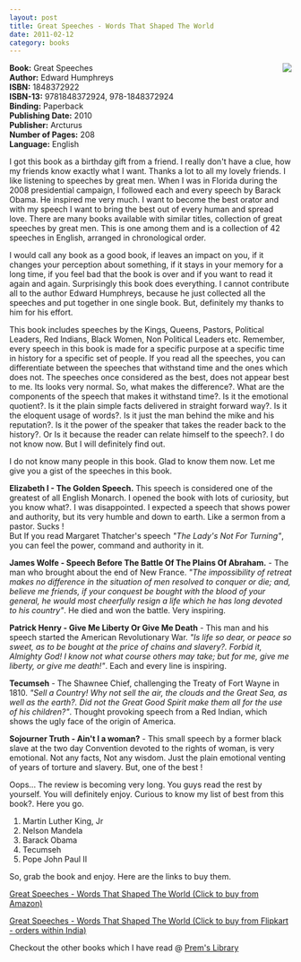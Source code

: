 ```yaml
---
layout: post
title: Great Speeches - Words That Shaped The World
date: 2011-02-12
category: books
---
```


<img style="clear: right; float: right; margin-bottom: 1em; margin-left: 1em;" 
src="{{site.img-url}}/great-speeches-edward-humphreys.jpg"/>   

**Book:** Great Speeches  
**Author:** Edward Humphreys  
**ISBN:** 1848372922  
**ISBN-13:** 9781848372924, 978-1848372924  
**Binding:** Paperback  
**Publishing Date:** 2010  
**Publisher:** Arcturus  
**Number of Pages:** 208  
**Language:** English  
  
I got this book as a birthday gift from a friend. I really don't have a clue, how my friends know exactly what I want. Thanks a lot to all my lovely friends. I like listening to speeches by great men. When I was in Florida during the 2008 presidential campaign, I followed each and every speech by Barack Obama. He inspired me very much. I want to become the best orator and with my speech I want to bring the best out of every human and spread love. There are many books available with similar titles, collection of great speeches by great men. This is one among them and is a collection of 42 speeches in English, arranged in chronological order.  
  
I would call any book as a good book, if leaves an impact on you, if it changes your perception about something, if it stays in your memory for a long time, if you feel bad that the book is over and if you want to read it again and again. Surprisingly this book does everything. I cannot contribute all to the author Edward Humphreys, because he just collected all the speeches and put together in one single book. But, definitely my thanks to him for his effort.  
  
This book includes speeches by the Kings, Queens, Pastors, Political Leaders, Red Indians, Black Women, Non Political Leaders etc. Remember, every speech in this book is made for a specific purpose at a specific time in history for a specific set of people. If you read all the speeches, you can differentiate between the speeches that withstand time and the ones which does not. The speeches once considered as the best, does not appear best to me. Its looks very normal. So, what makes the difference?. What are the components of the speech that makes it withstand time?. Is it the emotional quotient?. Is it the plain simple facts delivered in straight forward way?. Is it the eloquent usage of words?. Is it just the man behind the mike and his reputation?. Is it the power of the speaker that takes the reader back to the history?. Or Is it because the reader can relate himself to the speech?. I do not know now. But I will definitely find out.  
  
I do not know many people in this book. Glad to know them now. Let me give you a gist of the speeches in this book.  
  
**Elizabeth I - The Golden Speech.** This speech is considered one of the greatest of all English Monarch. I opened the book with lots of curiosity, but you know what?. I was disappointed. I expected a speech that shows power and authority, but its very humble and down to earth. Like a sermon from a pastor. Sucks !  
But If you read Margaret Thatcher's speech *"The Lady's Not For Turning"*, you can feel the power, command and authority in it.  
  
**James Wolfe - Speech Before The Battle Of The Plains Of Abraham.** - The man who brought about the end of New France. *"The impossibility of retreat makes no difference in the situation of men resolved to conquer or die; and, believe me friends, if your conquest be bought with the blood of your general, he would most cheerfully resign a life which he has long devoted to his country"*. He died and won the battle. Very inspiring.  
  
**Patrick Henry - Give Me Liberty Or Give Me Death** - This man and his speech started the American Revolutionary War. *"Is life so dear, or peace so sweet, as to be bought at the price of chains and slavery?. Forbid it, Almighty God! I know not what course others may take; but for me, give me liberty, or give me death!"*. Each and every line is inspiring.  
  
**Tecumseh** - The Shawnee Chief, challenging the Treaty of Fort Wayne in 1810. *"Sell a Country! Why not sell the air, the clouds and the Great Sea, as well as the earth?. Did not the Great Good Spirit make them all for the use of his children?"*. Thought provoking speech from a Red Indian, which shows the ugly face of the origin of America.  
  
**Sojourner Truth - Ain't I a woman?** - This small speech by a former black slave at the two day Convention devoted to the rights of woman, is very emotional. Not any facts, Not any wisdom. Just the plain emotional venting of years of torture and slavery. But, one of the best !  
  
Oops... The review is becoming very long. You guys read the rest by yourself. You will definitely enjoy. Curious to know my list of best from this book?. Here you go.  
  
1. Martin Luther King, Jr  
2. Nelson Mandela  
3. Barack Obama  
4. Tecumseh  
5. Pope John Paul II  
  
So, grab the book and enjoy. Here are the links to buy them.  
  
[Great Speeches - Words That Shaped The World (Click to buy from Amazon)](http://www.amazon.com/Great-Speeches-Words-Shaped-World/dp/1848372922?ie=UTF8&amp;tag=booiverea-20&amp;link_code=btl&amp;camp=213689&amp;creative=392969)  
  
[Great Speeches - Words That Shaped The World (Click to buy from Flipkart - orders within India)](http://www.flipkart.com/great-speeches-edward-humphreys-book-1848372922?affid=INPremkblo)  

Checkout the other books which I have read @ [Prem's Library]({{site.url}}/category/books/)  

